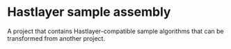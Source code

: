 ﻿# Hastlayer sample assembly


A project that contains Hastlayer-compatible sample algorithms that can be transformed from another project.